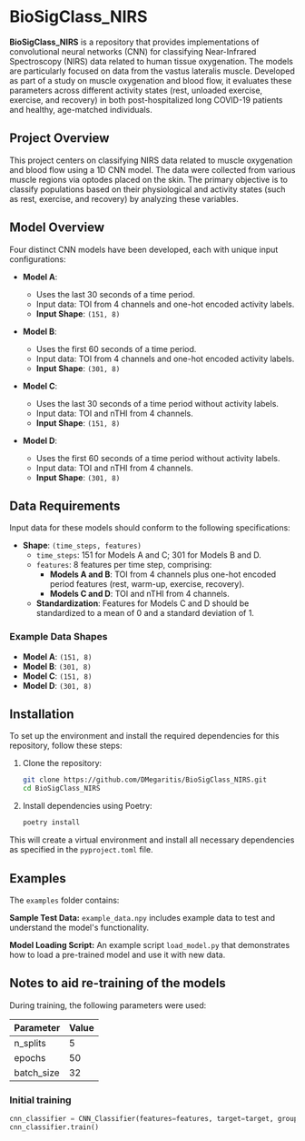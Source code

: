 # BioSigClass_NIRS

**BioSigClass_NIRS** is a repository that provides implementations of convolutional neural networks (CNN) for classifying Near-Infrared Spectroscopy (NIRS) data related to human tissue oxygenation. The models are particularly focused on data from the vastus lateralis muscle. Developed as part of a study on muscle oxygenation and blood flow, it evaluates these parameters across different activity states (rest, unloaded exercise, exercise, and recovery) in both post-hospitalized long COVID-19 patients and healthy, age-matched individuals.

## Project Overview

This project centers on classifying NIRS data related to muscle oxygenation and blood flow using a 1D CNN model. The data were collected from various muscle regions via optodes placed on the skin. The primary objective is to classify populations based on their physiological and activity states (such as rest, exercise, and recovery) by analyzing these variables.

## Model Overview

Four distinct CNN models have been developed, each with unique input configurations:

- **Model A**:  
  - Uses the last 30 seconds of a time period.
  - Input data: TOI from 4 channels and one-hot encoded activity labels.
  - **Input Shape**: `(151, 8)`

- **Model B**:  
  - Uses the first 60 seconds of a time period.
  - Input data: TOI from 4 channels and one-hot encoded activity labels.
  - **Input Shape**: `(301, 8)`

- **Model C**:  
  - Uses the last 30 seconds of a time period without activity labels.
  - Input data: TOI and nTHI from 4 channels.
  - **Input Shape**: `(151, 8)`

- **Model D**:  
  - Uses the first 60 seconds of a time period without activity labels.
  - Input data: TOI and nTHI from 4 channels.
  - **Input Shape**: `(301, 8)`

## Data Requirements

Input data for these models should conform to the following specifications:

- **Shape**: `(time_steps, features)`
  - `time_steps`: 151 for Models A and C; 301 for Models B and D.
  - `features`: 8 features per time step, comprising:
    - **Models A and B**: TOI from 4 channels plus one-hot encoded period features (rest, warm-up, exercise, recovery).
    - **Models C and D**: TOI and nTHI from 4 channels.
  - **Standardization**: Features for Models C and D should be standardized to a mean of 0 and a standard deviation of 1.

### Example Data Shapes

- **Model A**: `(151, 8)`
- **Model B**: `(301, 8)`
- **Model C**: `(151, 8)`
- **Model D**: `(301, 8)`

## Installation

To set up the environment and install the required dependencies for this repository, follow these steps:

1. Clone the repository:

    ```bash
    git clone https://github.com/DMegaritis/BioSigClass_NIRS.git
    cd BioSigClass_NIRS
    ```

2. Install dependencies using Poetry:

    ```bash
    poetry install
    ```

This will create a virtual environment and install all necessary dependencies as specified in the `pyproject.toml` file.


## Examples

The ```examples``` folder contains:

**Sample Test Data:** ```example_data.npy``` includes example data to test and understand the model's functionality.

**Model Loading Script:** An example script ```load_model.py``` that demonstrates how to load a pre-trained model and use it with new data.


## Notes to aid re-training of the models
During training, the following parameters were used:

| Parameter     | Value    |
|---------------|----------|
| n_splits      | 5        |
| epochs        | 50       |
| batch_size    | 32       |

### Initial training
```python
cnn_classifier = CNN_Classifier(features=features, target=target, groups=groups, n_splits=5, epochs=50, batch_size=32)
cnn_classifier.train()
```

